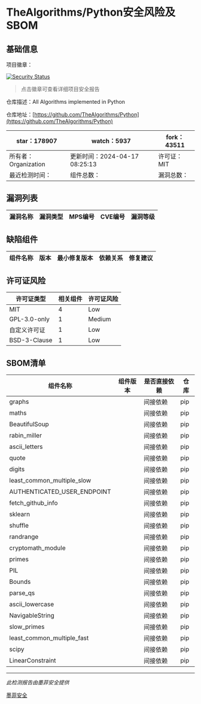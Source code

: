 # TheAlgorithms/Python安全风险及SBOM

## 基础信息

项目徽章：

[![Security Status](https://www.murphysec.com/platform3/v31/badge/1780665719133757440.svg)](https://www.murphysec.com/console/report/1682968214659424256/1780665719133757440)

> 点击徽章可查看详细项目安全报告

仓库描述：All Algorithms implemented in Python

仓库地址：[https://github.com/TheAlgorithms/Python](https://github.com/TheAlgorithms/Python)

| star：178907 | watch：5937 | fork：43511 |
| ----------- | -------------- | ------------ |
| 所有者：Organization | 更新时间：2024-04-17 08:25:13 | 许可证：MIT |
| 最近检测时间： | 组件总数： | 漏洞总数： |




## 漏洞列表

| 漏洞名称 | 漏洞类型 | MPS编号 | CVE编号 | 漏洞等级 |
| ------- | ------ | ------- | ------ | ----- |





## 缺陷组件

| 组件名称 | 版本 | 最小修复版本 | 依赖关系 | 修复建议 |
| -------- | ---- | ------------ | -------- | -------- |





## 许可证风险

| 许可证类型 | 相关组件 | 许可证风险 |
| ---------- | -------- | ---------- |
|MIT|4|Low|
|GPL-3.0-only|1|Medium|
|自定义许可证|1|Low|
|BSD-3-Clause|1|Low|




## SBOM清单

| 组件名称 | 组件版本 | 是否直接依赖 | 仓库 |
| -------- | -------- | ------------ | ---- |
|graphs||间接依赖|pip|
|maths||间接依赖|pip|
|BeautifulSoup||间接依赖|pip|
|rabin_miller||间接依赖|pip|
|ascii_letters||间接依赖|pip|
|quote||间接依赖|pip|
|digits||间接依赖|pip|
|least_common_multiple_slow||间接依赖|pip|
|AUTHENTICATED_USER_ENDPOINT||间接依赖|pip|
|fetch_github_info||间接依赖|pip|
|sklearn||间接依赖|pip|
|shuffle||间接依赖|pip|
|randrange||间接依赖|pip|
|cryptomath_module||间接依赖|pip|
|primes||间接依赖|pip|
|PIL||间接依赖|pip|
|Bounds||间接依赖|pip|
|parse_qs||间接依赖|pip|
|ascii_lowercase||间接依赖|pip|
|NavigableString||间接依赖|pip|
|slow_primes||间接依赖|pip|
|least_common_multiple_fast||间接依赖|pip|
|scipy||间接依赖|pip|
|LinearConstraint||间接依赖|pip|


------

*此检测报告由墨菲安全提供*

[墨菲安全](www.murphysec.com)